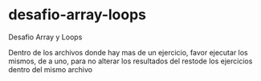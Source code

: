 # desafio-array-loops
Desafio Array y Loops

Dentro de los archivos donde hay mas de un ejercicio, favor ejecutar los mismos, de a uno, para no alterar los resultados del restode los ejercicios dentro del mismo archivo

